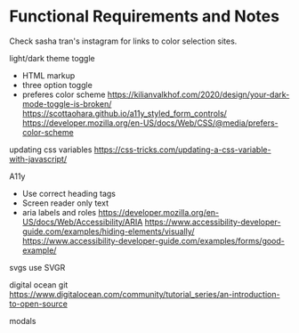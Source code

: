 # Functional Requirements and Notes

Check sasha tran's instagram for links to color selection sites.

light/dark theme toggle
- HTML markup
- three option toggle
- preferes color scheme 
https://kilianvalkhof.com/2020/design/your-dark-mode-toggle-is-broken/
https://scottaohara.github.io/a11y_styled_form_controls/
https://developer.mozilla.org/en-US/docs/Web/CSS/@media/prefers-color-scheme

updating css variables
https://css-tricks.com/updating-a-css-variable-with-javascript/

A11y
- Use correct heading tags
- Screen reader only text
- aria labels and roles
https://developer.mozilla.org/en-US/docs/Web/Accessibility/ARIA
https://www.accessibility-developer-guide.com/examples/hiding-elements/visually/
https://www.accessibility-developer-guide.com/examples/forms/good-example/

svgs
use SVGR

digital ocean git
https://www.digitalocean.com/community/tutorial_series/an-introduction-to-open-source



modals 